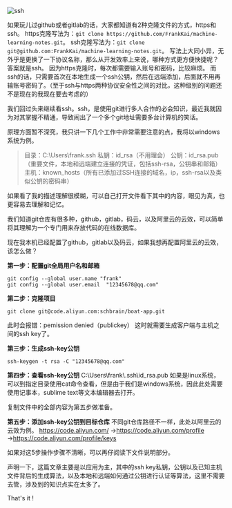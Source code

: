  ![ssh](http://upload-images.jianshu.io/upload_images/2976869-bb9185153442b339.png?imageMogr2/auto-orient/strip%7CimageView2/2/w/1240)

如果玩儿过github或者gitlab的话，大家都知道有2种克隆文件的方式，https和ssh。
https克隆写法为：`git clone https://github.com/FrankKai/machine-learning-notes.git`。
ssh克隆写法为：`git clone git@github.com:FrankKai/machine-learning-notes.git`。
写法上大同小异，无外乎是更换了一下协议名称，那么从开发效率上来说，哪种方式更方便快捷呢？
答案就是ssh。
因为https克隆时，每次都需要输入账号和密码，比较麻烦。
而ssh的话，只需要首次在本地生成一个ssh公钥，然后在远端添加，后面就不用再输账号密码了。（至于ssh与https两种协议安全性之间的对比，这种级别的问题还不是现在的我现在要去考虑的）

我们回过头来继续看ssh。ssh，是使用git进行多人合作的必会知识，最近我就因为对其掌握不精通，导致闹出了一个多个git地址需要多台计算机的笑话。

原理方面暂不深究，我只讲一下几个工作中非常需要注意的点，我将以windows系统为例。

>目录：C:\Users\frank\.ssh
私钥：id_rsa（不用理会）
公钥：id_rsa.pub（重要文件，本地和远端建立连接的凭证，包括ssh-rsa，公钥串和邮箱）
主机：known_hosts（所有已添加过SSH连接的域名，ip，ssh-rsa以及类似公钥的密码串）

如果看了我的描述理解很模糊，可以自己打开文件看下其中的内容，眼见为真，也更容易去理解和记忆。

我们知道git仓库有很多种，github，gitlab，码云，以及阿里云的云效，可以简单将其理解为一个专门用来存放代码的在线数据库。

现在我本机已经配置了github，gitlab以及码云，如果我想再配置阿里云的云效，该怎么做？

**第一步：配置git全局用户名和邮箱**
```
git config --global user.name "frank"
git config --global user.email  "12345678@qq.com"
```
**第二步：克隆项目**
```
git clone git@code.aliyun.com:schbrain/boat-app.git
```
此时会报错：pemission denied（publickey）
这时就需要生成客户端与主机之间的ssh key了。

**第三步：生成ssh-key公钥**
```
ssh-keygen -t rsa -C "12345678@qq.com"
```

**第四步：查看ssh-key公钥**
C:\Users\frank\\.ssh\id_rsa.pub
如果是linux系统，可以到指定目录使用cat命令查看，但是由于我们是windows系统，因此此处需要使用记事本，sublime text等文本编辑器去打开。

复制文件中的全部内容为第五步做准备。

**第五步：添加ssh-key公钥到目标仓库**
不同git仓库路径不一样，此处以阿里云的云效为例。
https://code.aliyun.com/
→https://code.aliyun.com/profile
→https://code.aliyun.com/profile/keys

如果对这5步操作步骤不清晰，可以再仔阅读下文件说明部分。

声明一下，这篇文章主要是以应用为主，其中的ssh key私钥，公钥以及已知主机文件背后的生成算法，以及本地和远端如何通过公钥进行认证等算法，这里不需要去管，涉及到的知识点实在太多了。

That's it !